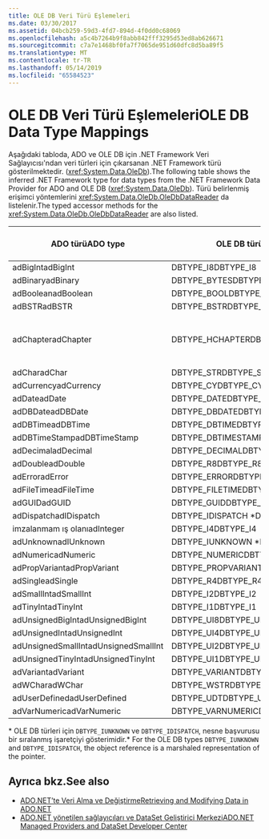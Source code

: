 ```yaml
---
title: OLE DB Veri Türü Eşlemeleri
ms.date: 03/30/2017
ms.assetid: 04bcb259-59d3-4fd7-894d-4f0dd0c68069
ms.openlocfilehash: a5c4b7264b9f8abb842fff3295d53ed8ab626671
ms.sourcegitcommit: c7a7e1468bf0fa7f7065de951d60dfc8d5ba89f5
ms.translationtype: MT
ms.contentlocale: tr-TR
ms.lasthandoff: 05/14/2019
ms.locfileid: "65584523"
---
```

# <a name="ole-db-data-type-mappings"></a><span data-ttu-id="27397-102">OLE DB Veri Türü Eşlemeleri</span><span class="sxs-lookup"><span data-stu-id="27397-102">OLE DB Data Type Mappings</span></span>
<span data-ttu-id="27397-103">Aşağıdaki tabloda, ADO ve OLE DB için .NET Framework Veri Sağlayıcısı'ndan veri türleri için çıkarsanan .NET Framework türü gösterilmektedir. (<xref:System.Data.OleDb>).</span><span class="sxs-lookup"><span data-stu-id="27397-103">The following table shows the inferred .NET Framework type for data types from the .NET Framework Data Provider for ADO and OLE DB (<xref:System.Data.OleDb>).</span></span> <span data-ttu-id="27397-104">Türü belirlenmiş erişimci yöntemlerini <xref:System.Data.OleDb.OleDbDataReader> da listelenir.</span><span class="sxs-lookup"><span data-stu-id="27397-104">The typed accessor methods for the <xref:System.Data.OleDb.OleDbDataReader> are also listed.</span></span>  
  
|<span data-ttu-id="27397-105">ADO türü</span><span class="sxs-lookup"><span data-stu-id="27397-105">ADO type</span></span>|<span data-ttu-id="27397-106">OLE DB türü</span><span class="sxs-lookup"><span data-stu-id="27397-106">OLE DB type</span></span>|<span data-ttu-id="27397-107">.NET Framework türü</span><span class="sxs-lookup"><span data-stu-id="27397-107">.NET Framework type</span></span>|<span data-ttu-id="27397-108">.NET framework erişimci yazılan</span><span class="sxs-lookup"><span data-stu-id="27397-108">.NET Framework typed accessor</span></span>|  
|--------------|-----------------|----------------------------------------------------------------------|--------------------------------------------------------------------------------|  
|<span data-ttu-id="27397-109">adBigInt</span><span class="sxs-lookup"><span data-stu-id="27397-109">adBigInt</span></span>|<span data-ttu-id="27397-110">DBTYPE_I8</span><span class="sxs-lookup"><span data-stu-id="27397-110">DBTYPE_I8</span></span>|<span data-ttu-id="27397-111">Int64</span><span class="sxs-lookup"><span data-stu-id="27397-111">Int64</span></span>|<span data-ttu-id="27397-112">GetInt64()</span><span class="sxs-lookup"><span data-stu-id="27397-112">GetInt64()</span></span>|  
|<span data-ttu-id="27397-113">adBinary</span><span class="sxs-lookup"><span data-stu-id="27397-113">adBinary</span></span>|<span data-ttu-id="27397-114">DBTYPE_BYTES</span><span class="sxs-lookup"><span data-stu-id="27397-114">DBTYPE_BYTES</span></span>|<span data-ttu-id="27397-115">Byte[]</span><span class="sxs-lookup"><span data-stu-id="27397-115">Byte[]</span></span>|<span data-ttu-id="27397-116">GetBytes()</span><span class="sxs-lookup"><span data-stu-id="27397-116">GetBytes()</span></span>|  
|<span data-ttu-id="27397-117">adBoolean</span><span class="sxs-lookup"><span data-stu-id="27397-117">adBoolean</span></span>|<span data-ttu-id="27397-118">DBTYPE_BOOL</span><span class="sxs-lookup"><span data-stu-id="27397-118">DBTYPE_BOOL</span></span>|<span data-ttu-id="27397-119">Boole değeri</span><span class="sxs-lookup"><span data-stu-id="27397-119">Boolean</span></span>|<span data-ttu-id="27397-120">GetBoolean()</span><span class="sxs-lookup"><span data-stu-id="27397-120">GetBoolean()</span></span>|  
|<span data-ttu-id="27397-121">adBSTR</span><span class="sxs-lookup"><span data-stu-id="27397-121">adBSTR</span></span>|<span data-ttu-id="27397-122">DBTYPE_BSTR</span><span class="sxs-lookup"><span data-stu-id="27397-122">DBTYPE_BSTR</span></span>|<span data-ttu-id="27397-123">Dize</span><span class="sxs-lookup"><span data-stu-id="27397-123">String</span></span>|<span data-ttu-id="27397-124">GetString()</span><span class="sxs-lookup"><span data-stu-id="27397-124">GetString()</span></span>|  
|<span data-ttu-id="27397-125">adChapter</span><span class="sxs-lookup"><span data-stu-id="27397-125">adChapter</span></span>|<span data-ttu-id="27397-126">DBTYPE_HCHAPTER</span><span class="sxs-lookup"><span data-stu-id="27397-126">DBTYPE_HCHAPTER</span></span>|<span data-ttu-id="27397-127">Aracılığıyla desteklenen `DataReader`.</span><span class="sxs-lookup"><span data-stu-id="27397-127">Supported through the `DataReader`.</span></span> <span data-ttu-id="27397-128">Bkz: [DataReader kullanarak veri alma](../../../../docs/framework/data/adonet/retrieving-data-using-a-datareader.md).</span><span class="sxs-lookup"><span data-stu-id="27397-128">See [Retrieving Data Using a DataReader](../../../../docs/framework/data/adonet/retrieving-data-using-a-datareader.md).</span></span>|<span data-ttu-id="27397-129">GetValue()</span><span class="sxs-lookup"><span data-stu-id="27397-129">GetValue()</span></span>|  
|<span data-ttu-id="27397-130">adChar</span><span class="sxs-lookup"><span data-stu-id="27397-130">adChar</span></span>|<span data-ttu-id="27397-131">DBTYPE_STR</span><span class="sxs-lookup"><span data-stu-id="27397-131">DBTYPE_STR</span></span>|<span data-ttu-id="27397-132">Dize</span><span class="sxs-lookup"><span data-stu-id="27397-132">String</span></span>|<span data-ttu-id="27397-133">GetString()</span><span class="sxs-lookup"><span data-stu-id="27397-133">GetString()</span></span>|  
|<span data-ttu-id="27397-134">adCurrency</span><span class="sxs-lookup"><span data-stu-id="27397-134">adCurrency</span></span>|<span data-ttu-id="27397-135">DBTYPE_CY</span><span class="sxs-lookup"><span data-stu-id="27397-135">DBTYPE_CY</span></span>|<span data-ttu-id="27397-136">Ondalık</span><span class="sxs-lookup"><span data-stu-id="27397-136">Decimal</span></span>|<span data-ttu-id="27397-137">GetDecimal()</span><span class="sxs-lookup"><span data-stu-id="27397-137">GetDecimal()</span></span>|  
|<span data-ttu-id="27397-138">adDate</span><span class="sxs-lookup"><span data-stu-id="27397-138">adDate</span></span>|<span data-ttu-id="27397-139">DBTYPE_DATE</span><span class="sxs-lookup"><span data-stu-id="27397-139">DBTYPE_DATE</span></span>|<span data-ttu-id="27397-140">DateTime</span><span class="sxs-lookup"><span data-stu-id="27397-140">DateTime</span></span>|<span data-ttu-id="27397-141">GetDateTime()</span><span class="sxs-lookup"><span data-stu-id="27397-141">GetDateTime()</span></span>|  
|<span data-ttu-id="27397-142">adDBDate</span><span class="sxs-lookup"><span data-stu-id="27397-142">adDBDate</span></span>|<span data-ttu-id="27397-143">DBTYPE_DBDATE</span><span class="sxs-lookup"><span data-stu-id="27397-143">DBTYPE_DBDATE</span></span>|<span data-ttu-id="27397-144">DateTime</span><span class="sxs-lookup"><span data-stu-id="27397-144">DateTime</span></span>|<span data-ttu-id="27397-145">GetDateTime()</span><span class="sxs-lookup"><span data-stu-id="27397-145">GetDateTime()</span></span>|  
|<span data-ttu-id="27397-146">adDBTime</span><span class="sxs-lookup"><span data-stu-id="27397-146">adDBTime</span></span>|<span data-ttu-id="27397-147">DBTYPE_DBTIME</span><span class="sxs-lookup"><span data-stu-id="27397-147">DBTYPE_DBTIME</span></span>|<span data-ttu-id="27397-148">DateTime</span><span class="sxs-lookup"><span data-stu-id="27397-148">DateTime</span></span>|<span data-ttu-id="27397-149">GetDateTime()</span><span class="sxs-lookup"><span data-stu-id="27397-149">GetDateTime()</span></span>|  
|<span data-ttu-id="27397-150">adDBTimeStamp</span><span class="sxs-lookup"><span data-stu-id="27397-150">adDBTimeStamp</span></span>|<span data-ttu-id="27397-151">DBTYPE_DBTIMESTAMP</span><span class="sxs-lookup"><span data-stu-id="27397-151">DBTYPE_DBTIMESTAMP</span></span>|<span data-ttu-id="27397-152">DateTime</span><span class="sxs-lookup"><span data-stu-id="27397-152">DateTime</span></span>|<span data-ttu-id="27397-153">GetDateTime()</span><span class="sxs-lookup"><span data-stu-id="27397-153">GetDateTime()</span></span>|  
|<span data-ttu-id="27397-154">adDecimal</span><span class="sxs-lookup"><span data-stu-id="27397-154">adDecimal</span></span>|<span data-ttu-id="27397-155">DBTYPE_DECIMAL</span><span class="sxs-lookup"><span data-stu-id="27397-155">DBTYPE_DECIMAL</span></span>|<span data-ttu-id="27397-156">Ondalık</span><span class="sxs-lookup"><span data-stu-id="27397-156">Decimal</span></span>|<span data-ttu-id="27397-157">GetDecimal()</span><span class="sxs-lookup"><span data-stu-id="27397-157">GetDecimal()</span></span>|  
|<span data-ttu-id="27397-158">adDouble</span><span class="sxs-lookup"><span data-stu-id="27397-158">adDouble</span></span>|<span data-ttu-id="27397-159">DBTYPE_R8</span><span class="sxs-lookup"><span data-stu-id="27397-159">DBTYPE_R8</span></span>|<span data-ttu-id="27397-160">Çift</span><span class="sxs-lookup"><span data-stu-id="27397-160">Double</span></span>|<span data-ttu-id="27397-161">GetDouble()</span><span class="sxs-lookup"><span data-stu-id="27397-161">GetDouble()</span></span>|  
|<span data-ttu-id="27397-162">adError</span><span class="sxs-lookup"><span data-stu-id="27397-162">adError</span></span>|<span data-ttu-id="27397-163">DBTYPE_ERROR</span><span class="sxs-lookup"><span data-stu-id="27397-163">DBTYPE_ERROR</span></span>|<span data-ttu-id="27397-164">ExternalException</span><span class="sxs-lookup"><span data-stu-id="27397-164">ExternalException</span></span>|<span data-ttu-id="27397-165">GetValue()</span><span class="sxs-lookup"><span data-stu-id="27397-165">GetValue()</span></span>|  
|<span data-ttu-id="27397-166">adFileTime</span><span class="sxs-lookup"><span data-stu-id="27397-166">adFileTime</span></span>|<span data-ttu-id="27397-167">DBTYPE_FILETIME</span><span class="sxs-lookup"><span data-stu-id="27397-167">DBTYPE_FILETIME</span></span>|<span data-ttu-id="27397-168">DateTime</span><span class="sxs-lookup"><span data-stu-id="27397-168">DateTime</span></span>|<span data-ttu-id="27397-169">GetDateTime()</span><span class="sxs-lookup"><span data-stu-id="27397-169">GetDateTime()</span></span>|  
|<span data-ttu-id="27397-170">adGUID</span><span class="sxs-lookup"><span data-stu-id="27397-170">adGUID</span></span>|<span data-ttu-id="27397-171">DBTYPE_GUID</span><span class="sxs-lookup"><span data-stu-id="27397-171">DBTYPE_GUID</span></span>|<span data-ttu-id="27397-172">Guid</span><span class="sxs-lookup"><span data-stu-id="27397-172">Guid</span></span>|<span data-ttu-id="27397-173">GetGuid()</span><span class="sxs-lookup"><span data-stu-id="27397-173">GetGuid()</span></span>|  
|<span data-ttu-id="27397-174">adDispatch</span><span class="sxs-lookup"><span data-stu-id="27397-174">adIDispatch</span></span>|<span data-ttu-id="27397-175">DBTYPE_IDISPATCH \*</span><span class="sxs-lookup"><span data-stu-id="27397-175">DBTYPE_IDISPATCH \*</span></span>|<span data-ttu-id="27397-176">Nesne</span><span class="sxs-lookup"><span data-stu-id="27397-176">Object</span></span>|<span data-ttu-id="27397-177">GetValue()</span><span class="sxs-lookup"><span data-stu-id="27397-177">GetValue()</span></span>|  
|<span data-ttu-id="27397-178">imzalanmam ış olanı</span><span class="sxs-lookup"><span data-stu-id="27397-178">adInteger</span></span>|<span data-ttu-id="27397-179">DBTYPE_I4</span><span class="sxs-lookup"><span data-stu-id="27397-179">DBTYPE_I4</span></span>|<span data-ttu-id="27397-180">Int32</span><span class="sxs-lookup"><span data-stu-id="27397-180">Int32</span></span>|<span data-ttu-id="27397-181">GetInt32()</span><span class="sxs-lookup"><span data-stu-id="27397-181">GetInt32()</span></span>|  
|<span data-ttu-id="27397-182">adUnknown</span><span class="sxs-lookup"><span data-stu-id="27397-182">adIUnknown</span></span>|<span data-ttu-id="27397-183">DBTYPE_IUNKNOWN \*</span><span class="sxs-lookup"><span data-stu-id="27397-183">DBTYPE_IUNKNOWN \*</span></span>|<span data-ttu-id="27397-184">Nesne</span><span class="sxs-lookup"><span data-stu-id="27397-184">Object</span></span>|<span data-ttu-id="27397-185">GetValue()</span><span class="sxs-lookup"><span data-stu-id="27397-185">GetValue()</span></span>|  
|<span data-ttu-id="27397-186">adNumeric</span><span class="sxs-lookup"><span data-stu-id="27397-186">adNumeric</span></span>|<span data-ttu-id="27397-187">DBTYPE_NUMERIC</span><span class="sxs-lookup"><span data-stu-id="27397-187">DBTYPE_NUMERIC</span></span>|<span data-ttu-id="27397-188">Ondalık</span><span class="sxs-lookup"><span data-stu-id="27397-188">Decimal</span></span>|<span data-ttu-id="27397-189">GetDecimal()</span><span class="sxs-lookup"><span data-stu-id="27397-189">GetDecimal()</span></span>|  
|<span data-ttu-id="27397-190">adPropVariant</span><span class="sxs-lookup"><span data-stu-id="27397-190">adPropVariant</span></span>|<span data-ttu-id="27397-191">DBTYPE_PROPVARIANT</span><span class="sxs-lookup"><span data-stu-id="27397-191">DBTYPE_PROPVARIANT</span></span>|<span data-ttu-id="27397-192">Nesne</span><span class="sxs-lookup"><span data-stu-id="27397-192">Object</span></span>|<span data-ttu-id="27397-193">GetValue()</span><span class="sxs-lookup"><span data-stu-id="27397-193">GetValue()</span></span>|  
|<span data-ttu-id="27397-194">adSingle</span><span class="sxs-lookup"><span data-stu-id="27397-194">adSingle</span></span>|<span data-ttu-id="27397-195">DBTYPE_R4</span><span class="sxs-lookup"><span data-stu-id="27397-195">DBTYPE_R4</span></span>|<span data-ttu-id="27397-196">Tek</span><span class="sxs-lookup"><span data-stu-id="27397-196">Single</span></span>|<span data-ttu-id="27397-197">GetFloat()</span><span class="sxs-lookup"><span data-stu-id="27397-197">GetFloat()</span></span>|  
|<span data-ttu-id="27397-198">adSmallInt</span><span class="sxs-lookup"><span data-stu-id="27397-198">adSmallInt</span></span>|<span data-ttu-id="27397-199">DBTYPE_I2</span><span class="sxs-lookup"><span data-stu-id="27397-199">DBTYPE_I2</span></span>|<span data-ttu-id="27397-200">Int16</span><span class="sxs-lookup"><span data-stu-id="27397-200">Int16</span></span>|<span data-ttu-id="27397-201">GetInt16()</span><span class="sxs-lookup"><span data-stu-id="27397-201">GetInt16()</span></span>|  
|<span data-ttu-id="27397-202">adTinyInt</span><span class="sxs-lookup"><span data-stu-id="27397-202">adTinyInt</span></span>|<span data-ttu-id="27397-203">DBTYPE_I1</span><span class="sxs-lookup"><span data-stu-id="27397-203">DBTYPE_I1</span></span>|<span data-ttu-id="27397-204">Bayt</span><span class="sxs-lookup"><span data-stu-id="27397-204">Byte</span></span>|<span data-ttu-id="27397-205">GetByte()</span><span class="sxs-lookup"><span data-stu-id="27397-205">GetByte()</span></span>|  
|<span data-ttu-id="27397-206">adUnsignedBigInt</span><span class="sxs-lookup"><span data-stu-id="27397-206">adUnsignedBigInt</span></span>|<span data-ttu-id="27397-207">DBTYPE_UI8</span><span class="sxs-lookup"><span data-stu-id="27397-207">DBTYPE_UI8</span></span>|<span data-ttu-id="27397-208">UInt64</span><span class="sxs-lookup"><span data-stu-id="27397-208">UInt64</span></span>|<span data-ttu-id="27397-209">GetValue()</span><span class="sxs-lookup"><span data-stu-id="27397-209">GetValue()</span></span>|  
|<span data-ttu-id="27397-210">adUnsignedInt</span><span class="sxs-lookup"><span data-stu-id="27397-210">adUnsignedInt</span></span>|<span data-ttu-id="27397-211">DBTYPE_UI4</span><span class="sxs-lookup"><span data-stu-id="27397-211">DBTYPE_UI4</span></span>|<span data-ttu-id="27397-212">UInt32</span><span class="sxs-lookup"><span data-stu-id="27397-212">UInt32</span></span>|<span data-ttu-id="27397-213">GetValue()</span><span class="sxs-lookup"><span data-stu-id="27397-213">GetValue()</span></span>|  
|<span data-ttu-id="27397-214">adUnsignedSmallInt</span><span class="sxs-lookup"><span data-stu-id="27397-214">adUnsignedSmallInt</span></span>|<span data-ttu-id="27397-215">DBTYPE_UI2</span><span class="sxs-lookup"><span data-stu-id="27397-215">DBTYPE_UI2</span></span>|<span data-ttu-id="27397-216">UInt16</span><span class="sxs-lookup"><span data-stu-id="27397-216">UInt16</span></span>|<span data-ttu-id="27397-217">GetValue()</span><span class="sxs-lookup"><span data-stu-id="27397-217">GetValue()</span></span>|  
|<span data-ttu-id="27397-218">adUnsignedTinyInt</span><span class="sxs-lookup"><span data-stu-id="27397-218">adUnsignedTinyInt</span></span>|<span data-ttu-id="27397-219">DBTYPE_UI1</span><span class="sxs-lookup"><span data-stu-id="27397-219">DBTYPE_UI1</span></span>|<span data-ttu-id="27397-220">Bayt</span><span class="sxs-lookup"><span data-stu-id="27397-220">Byte</span></span>|<span data-ttu-id="27397-221">GetByte()</span><span class="sxs-lookup"><span data-stu-id="27397-221">GetByte()</span></span>|  
|<span data-ttu-id="27397-222">adVariant</span><span class="sxs-lookup"><span data-stu-id="27397-222">adVariant</span></span>|<span data-ttu-id="27397-223">DBTYPE_VARIANT</span><span class="sxs-lookup"><span data-stu-id="27397-223">DBTYPE_VARIANT</span></span>|<span data-ttu-id="27397-224">Nesne</span><span class="sxs-lookup"><span data-stu-id="27397-224">Object</span></span>|<span data-ttu-id="27397-225">GetValue()</span><span class="sxs-lookup"><span data-stu-id="27397-225">GetValue()</span></span>|  
|<span data-ttu-id="27397-226">adWChar</span><span class="sxs-lookup"><span data-stu-id="27397-226">adWChar</span></span>|<span data-ttu-id="27397-227">DBTYPE_WSTR</span><span class="sxs-lookup"><span data-stu-id="27397-227">DBTYPE_WSTR</span></span>|<span data-ttu-id="27397-228">Dize</span><span class="sxs-lookup"><span data-stu-id="27397-228">String</span></span>|<span data-ttu-id="27397-229">GetString()</span><span class="sxs-lookup"><span data-stu-id="27397-229">GetString()</span></span>|  
|<span data-ttu-id="27397-230">adUserDefined</span><span class="sxs-lookup"><span data-stu-id="27397-230">adUserDefined</span></span>|<span data-ttu-id="27397-231">DBTYPE_UDT</span><span class="sxs-lookup"><span data-stu-id="27397-231">DBTYPE_UDT</span></span>|<span data-ttu-id="27397-232">Desteklenmiyor</span><span class="sxs-lookup"><span data-stu-id="27397-232">not supported</span></span>||  
|<span data-ttu-id="27397-233">adVarNumeric</span><span class="sxs-lookup"><span data-stu-id="27397-233">adVarNumeric</span></span>|<span data-ttu-id="27397-234">DBTYPE_VARNUMERIC</span><span class="sxs-lookup"><span data-stu-id="27397-234">DBTYPE_VARNUMERIC</span></span>|<span data-ttu-id="27397-235">Desteklenmiyor</span><span class="sxs-lookup"><span data-stu-id="27397-235">not supported</span></span>||  
  
 <span data-ttu-id="27397-236">\* OLE DB türleri için `DBTYPE_IUNKNOWN` ve `DBTYPE_IDISPATCH`, nesne başvurusu bir sıralanmış işaretçiyi gösterimidir.</span><span class="sxs-lookup"><span data-stu-id="27397-236">\* For the OLE DB types `DBTYPE_IUNKNOWN` and `DBTYPE_IDISPATCH`, the object reference is a marshaled representation of the pointer.</span></span>  
  
## <a name="see-also"></a><span data-ttu-id="27397-237">Ayrıca bkz.</span><span class="sxs-lookup"><span data-stu-id="27397-237">See also</span></span>

- [<span data-ttu-id="27397-238">ADO.NET’te Veri Alma ve Değiştirme</span><span class="sxs-lookup"><span data-stu-id="27397-238">Retrieving and Modifying Data in ADO.NET</span></span>](../../../../docs/framework/data/adonet/retrieving-and-modifying-data.md)
- [<span data-ttu-id="27397-239">ADO.NET yönetilen sağlayıcıları ve DataSet Geliştirici Merkezi</span><span class="sxs-lookup"><span data-stu-id="27397-239">ADO.NET Managed Providers and DataSet Developer Center</span></span>](https://go.microsoft.com/fwlink/?LinkId=217917)

